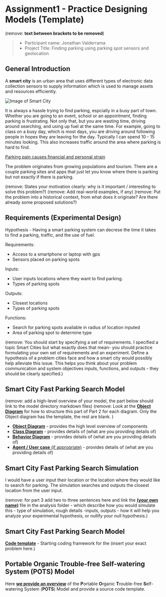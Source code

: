 # Assignment1 - Practice Designing Models (Template)
(remove: **text between brackets to be removed**)

> * Participant name: Jonathan Valderrama
> * Project Title: Finding parking using parking spot sensors and geolocation

## General Introduction

A **smart city** is an urban area that uses different types of electronic data collection sensors to supply information which is used to manage assets and resources efficiently.

![Image of Smart City](images/smartcity.png)

It is always a hassle trying to find parking, espcially in a busy part of town. Whether you are going to an event, school or an appointment, finding parking is frustrating. Not only that, but you are wasting time, driving around searching, and using up fuel at the same time. For example, going to class on a busy day, which is most days, you are driving around following people in hopes they are leaving for the day. Typically I can spend 10 - 15 minutes looking. This also increases traffic around the area where parking is hard to find.

[Parking pain causes financial and personal strain](https://www.usatoday.com/story/money/2017/07/12/parking-pain-causes-financial-and-personal-strain/467637001/)

The problem originates from growing populations and tourism. There are a couple parking sites and apps that just let you know where there is parking but not exactly if there is parking.

(remove: States your motivation clearly: why is it important / interesting to solve this problem?)
(remove: Add real-world examples, if any)
(remove: Put the problem into a historical context, from what does it originate? Are there already some proposed solutions?)

## Requirements (Experimental Design)

Hypothesis - Having a smart parking system can decrese the time it takes to find a parking, traffic, and the use of fuel. 

Requirements:

* Access to a smartphone or laptop with gps
* Sensors placed on parking spots

Inputs:

* User inputs locations where they want to find parking.
* Types of parking spots

Outputs:

* Closest locations
* Types of parking spots

Functions:

* Search for parking spots available in radius of location inputed
* Area of parking spot to determine type

(remove: You should start by specifying a set of requirements. I specified a topic Smart Cities but what exactly does that mean-  you should practice formulating your own set of requirements and an experiment. Define a hypothesis of a problem cities face and how a smart city would possibly help alleviate this issue. This helps you think about your problem communication and system objectives inputs, functions, and outputs - they should be clearly specified.)

## Smart City Fast Parking Search Model

(remove: add a high-level overview of your model, the part below should link to the model directory markdown files)
(remove: Look at the [**Object Diagram**](model/object_diagram.md) for how to structure this part of Part 2 for each diagram. Only the Object diagram has the template, the rest are blank. )

* [**Object Diagram**](model/object_diagram.md) - provides the high level overview of components
* [**Class Diagram**](model/class_diagram.md) - provides details of (what are you providing details of)
* [**Behavior Diagram**](model/behavior_diagram.md) - provides details of (what are you providing details of)
* [**Agent / User case** (if appropriate)](model/agent_usecase_diagram.md) - provides details of (what are you providing details of)

## Smart City Fast Parking Search Simulation

I would have a user input their location or the location where they would like to search for parking. The simulation searches and outputs the closest location from the user input.

(remove: for part 3 add two to three sentences here and link the [**(your own name)**](model/README.md) file in the analysis folder - which describe how you would simulate this - type of simulation, rough details -inputs, outputs - how it will help you analyze your experimental hypothesis, or nullify your null hypothesis.)


## Smart City Fast Parking Search Model
[**Code template**](code/README.md) - Starting coding framework for the (insert your exact problem here.)

## **P**ortable **O**rganic **T**rouble-free **S**elf-watering System (**POTS**) Model
Here [**we provide an overview**](code/POTS_system/README.md) of the **P**ortable **O**rganic **T**rouble-free **S**elf-watering System (**POTS**) Model and provide a source code template.
